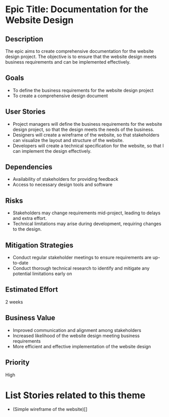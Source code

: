 # Epic Title: Documentation for the Website Design

## Description

The epic aims to create comprehensive documentation for the website design
project. The objective is to ensure that the website design meets business
requirements and can be implemented effectively.

## Goals

- To define the business requirements for the website design project
- To create a comprehensive design document

## User Stories

- Project managers will define the business requirements for the website design
  project, so that the design meets the needs of the business.
- Designers will create a wireframe of the website, so that stakeholders can
  visualize the layout and structure of the website.
- Developers will create a technical specification for the website, so that I
  can implement the design effectively.

## Dependencies

- Availability of stakeholders for providing feedback
- Access to necessary design tools and software

## Risks

- Stakeholders may change requirements mid-project, leading to delays and extra
  effort.
- Technical limitations may arise during development, requiring changes to the
  design.

## Mitigation Strategies

- Conduct regular stakeholder meetings to ensure requirements are up-to-date
- Conduct thorough technical research to identify and mitigate any potential
  limitations early on

## Estimated Effort

2 weeks

## Business Value

- Improved communication and alignment among stakeholders
- Increased likelihood of the website design meeting business requirements
- More efficient and effective implementation of the website design

## Priority

High

# List Stories related to this theme

- (Simple wireframe of the website)[]
